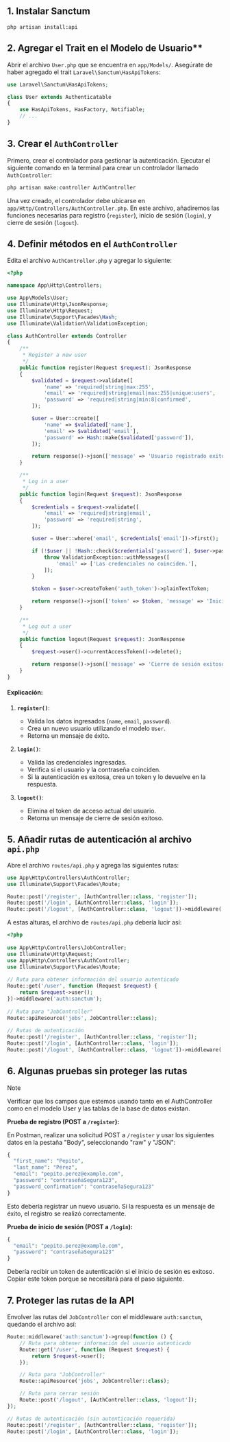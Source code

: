 ## 1. Instalar Sanctum

```shell
php artisan install:api
```

## 2. Agregar el Trait en el Modelo de Usuario**

Abrir el archivo `User.php` que se encuentra en `app/Models/`.
Asegúrate de haber agregado el trait `Laravel\Sanctum\HasApiTokens`:

```php
use Laravel\Sanctum\HasApiTokens;

class User extends Authenticatable
{
    use HasApiTokens, HasFactory, Notifiable;
    // ...
}
```

## 3. Crear el `AuthController`

Primero, crear el controlador para gestionar la autenticación. Ejecutar el siguiente comando en la terminal para crear un controlador llamado `AuthController`:

```php
php artisan make:controller AuthController
```

Una vez creado, el controlador debe ubicarse en `app/Http/Controllers/AuthController.php`. En este archivo, añadiremos las funciones necesarias para registro (`register`), inicio de sesión (`login`), y cierre de sesión (`logout`).

## 4. Definir métodos en el `AuthController`

Edita el archivo `AuthController.php` y agregar lo siguiente:

```php
<?php

namespace App\Http\Controllers;

use App\Models\User;
use Illuminate\Http\JsonResponse;
use Illuminate\Http\Request;
use Illuminate\Support\Facades\Hash;
use Illuminate\Validation\ValidationException;

class AuthController extends Controller
{
    /**
     * Register a new user
     */
    public function register(Request $request): JsonResponse
    {
        $validated = $request->validate([
            'name' => 'required|string|max:255',
            'email' => 'required|string|email|max:255|unique:users',
            'password' => 'required|string|min:8|confirmed',
        ]);

        $user = User::create([
            'name' => $validated['name'],
            'email' => $validated['email'],
            'password' => Hash::make($validated['password']),
        ]);

        return response()->json(['message' => 'Usuario registrado exitosamente'], 201);
    }

    /**
     * Log in a user
     */
    public function login(Request $request): JsonResponse
    {
        $credentials = $request->validate([
            'email' => 'required|string|email',
            'password' => 'required|string',
        ]);

        $user = User::where('email', $credentials['email'])->first();

        if (!$user || !Hash::check($credentials['password'], $user->password)) {
            throw ValidationException::withMessages([
                'email' => ['Las credenciales no coinciden.'],
            ]);
        }

        $token = $user->createToken('auth_token')->plainTextToken;

        return response()->json(['token' => $token, 'message' => 'Inicio de sesión exitoso'], 200);
    }

    /**
     * Log out a user
     */
    public function logout(Request $request): JsonResponse
    {
        $request->user()->currentAccessToken()->delete();

        return response()->json(['message' => 'Cierre de sesión exitoso'], 200);
    }
}
```

#### Explicación:

1. **`register()`**:
    
    - Valida los datos ingresados (`name`, `email`, `password`).
    - Crea un nuevo usuario utilizando el modelo `User`.
    - Retorna un mensaje de éxito.
2. **`login()`**:
    
    - Valida las credenciales ingresadas.
    - Verifica si el usuario y la contraseña coinciden.
    - Si la autenticación es exitosa, crea un token y lo devuelve en la respuesta.
3. **`logout()`**:
    
    - Elimina el token de acceso actual del usuario.
    - Retorna un mensaje de cierre de sesión exitoso.


## 5. Añadir rutas de autenticación al archivo `api.php`

Abre el archivo `routes/api.php` y agrega las siguientes rutas:

```php
use App\Http\Controllers\AuthController;
use Illuminate\Support\Facades\Route;

Route::post('/register', [AuthController::class, 'register']);
Route::post('/login', [AuthController::class, 'login']);
Route::post('/logout', [AuthController::class, 'logout'])->middleware('auth:sanctum');
```


A estas alturas, el archivo de `routes/api.php` debería lucir así:

```php
<?php  
  
use App\Http\Controllers\JobController;  
use Illuminate\Http\Request;  
use App\Http\Controllers\AuthController;  
use Illuminate\Support\Facades\Route;  
  
// Ruta para obtener información del usuario autenticado  
Route::get('/user', function (Request $request) {  
    return $request->user();  
})->middleware('auth:sanctum');  
  
// Ruta para "JobController"  
Route::apiResource('jobs', JobController::class);  
  
// Rutas de autenticación  
Route::post('/register', [AuthController::class, 'register']);  
Route::post('/login', [AuthController::class, 'login']);  
Route::post('/logout', [AuthController::class, 'logout'])->middleware('auth:sanctum');
```

## 6. Algunas pruebas sin proteger las rutas

>[!NOTE]
>Verificar que los campos que estemos usando tanto en el AuthController como en el modelo User y las tablas de la base de datos existan.

**Prueba de registro (POST a `/register`):**

En Postman, realizar una solicitud POST a `/register` y usar los siguientes datos en la pestaña "Body", seleccionando "raw" y "JSON":

```php
{
  "first_name": "Pepito",
  "last_name": "Pérez",
  "email": "pepito.perez@example.com",
  "password": "contraseñaSegura123",
  "password_confirmation": "contraseñaSegura123"
}
```

Esto debería registrar un nuevo usuario. Si la respuesta es un mensaje de éxito, el registro se realizó correctamente.

**Prueba de inicio de sesión (POST a `/login`):**

```php
{
  "email": "pepito.perez@example.com",
  "password": "contraseñaSegura123"
}
```

Debería recibir un token de autenticación si el inicio de sesión es exitoso. Copiar este token porque se necesitará para el paso siguiente.

## 7. Proteger las rutas de la API

Envolver las rutas del `JobController` con el middleware `auth:sanctum`, quedando el archivo así:

```php
Route::middleware('auth:sanctum')->group(function () {
    // Ruta para obtener información del usuario autenticado
    Route::get('/user', function (Request $request) {
        return $request->user();
    });

    // Ruta para "JobController"
    Route::apiResource('jobs', JobController::class);

    // Ruta para cerrar sesión
    Route::post('/logout', [AuthController::class, 'logout']);
});

// Rutas de autenticación (sin autenticación requerida)
Route::post('/register', [AuthController::class, 'register']);
Route::post('/login', [AuthController::class, 'login']);
```


